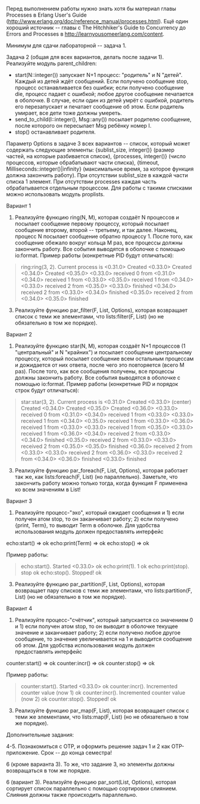 Перед выполнением работы нужно знать хотя бы материал главы Processes в Erlang User's Guide (<http://www.erlang.org/doc/reference_manual/processes.html>). Ещё один хороший источник -- главы с The Hitchhiker's Guide to Concurrency до Errors and Processes в <http://learnyousomeerlang.com/content>.

Минимум для сдачи лабораторной -- задача 1.

Задача 2 (общая для всех вариантов, делать после задачи 1). Реализуйте модуль parent_children:

* start(N::integer()) запускает N+1 процесс: "родитель" и N "детей". Каждый из детей ждёт сообщений. Если получено сообщение stop, процесс останавливается без ошибки; если получено сообщение die, процесс падает с ошибкой; любое другое сообщение печатается в оболочке. В случае, если один из детей умрёт с ошибкой, родитель его перезапускает и печатает сообщение об этом. Если родитель умирает, все дети тоже должны умереть.
* send_to_child(I::integer(), Msg::any()) посылает родителю сообщение, после которого он пересылает Msg ребёнку номер I.
* stop() останавливает родителя.

Параметр Options в задаче 3 всех вариантов -- список, который может содержать следующие элементы: {sublist_size, integer()} (размер частей, на которые разбивается список), {processes, integer()} (число процессов, которые обрабатывают части списка), {timeout, Milliseconds::integer()|infinity} (максимальное время, за которое функция должна закончить работу). При отсутствии sublist_size в каждой части списка 1 элемент. При отсутствии processes каждая часть обрабатывается отдельным процессом. Для работы с такими списками можно использовать модуль proplists.

Вариант 1

1. Реализуйте функцию ring(N, M), которая создаёт N процессов и посылает сообщение первому процессу, который посылает сообщение второму, второй -- третьему, и так далее. Наконец, процесс N посылает сообщение обратно процессу 1. После того, как сообщение обежало вокруг кольца M раз, все процессы должны закончить работу. Все события выводятся в оболочке с помощью io:format. Пример работы (конкретные PID будут отличаться):

> ring:ring(3, 2).
Current process is <0.31.0>
Created <0.33.0>
Created <0.34.0>
Created <0.35.0>
<0.33.0> received 0 from <0.31.0>
<0.34.0> received 1 from <0.33.0>
<0.35.0> received 1 from <0.34.0>
<0.33.0> received 2 from <0.35.0>
<0.33.0> finished
<0.34.0> received 2 from <0.33.0>
<0.34.0> finished
<0.35.0> received 2 from <0.34.0>
<0.35.0> finished

3. Реализуйте функцию par_filter(F, List, Options), которая возвращает список с теми же элементами, что lists:filter(F, List) (но не обязательно в том же порядке).

Вариант 2

1. Реализуйте функцию star(N, M), которая создаёт N+1 процессов (1 "центральный" и N "крайних") и посылает сообщение центральному процессу, который посылает сообщение всем остальным процессам и дожидается от них ответа, после чего это повторяется (всего M раз). После того, как все сообщения получены, все процессы должны закончить работу. Все события выводятся в оболочке с помощью io:format. Пример работы (конкретные PID и порядок строк будут отличаться):

> star:star(3, 2).
Current process is <0.31.0>
Created <0.33.0> (center)
Created <0.34.0>
Created <0.35.0>
Created <0.36.0>
<0.33.0> received 0 from <0.31.0>
<0.34.0> received 1 from <0.33.0>
<0.33.0> received 1 from <0.34.0>
<0.35.0> received 1 from <0.33.0>
<0.36.0> received 1 from <0.33.0>
<0.33.0> received 1 from <0.35.0>
<0.33.0> received 1 from <0.36.0>
<0.34.0> received 2 from <0.33.0>
<0.34.0> finished
<0.35.0> received 2 from <0.33.0>
<0.33.0> received 2 from <0.35.0>
<0.35.0> finished
<0.36.0> received 2 from <0.33.0>
<0.33.0> received 2 from <0.36.0>
<0.33.0> received 2 from <0.34.0>
<0.36.0> finished
<0.33.0> finished

3. Реализуйте функцию par_foreach(F, List, Options), которая работает так же, как lists:foreach(F, List)  (но параллельно). Заметьте, что закончить работу можно только тогда, когда функция F применена ко всем значениям в List!

Вариант 3

1. Реализуйте процесс-"эхо", который ожидает сообщения и 1) если получен атом stop, то он заканчивает работу; 2) если получено {print, Term}, то выводит Term в оболочке.
Для удобства использования модуль должен предоставлять интерфейс

echo:start() => ok
echo:print(Term) => ok
echo:stop() => ok

Пример работы:

> echo:start().
Started <0.33.0>
ok
> echo:print(1).
1
ok
> echo:print(stop).
stop
ok
> echo:stop().
Stopped!
ok

3. Реализуйте функцию par_partition(F, List, Options), которая возвращает пару списков с теми же элементами, что lists:partition(F, List) (но не обязательно в том же порядке).

Вариант 4

1. Реализуйте процесс-"счётчик", который запускается со значением 0 и 1) если получен атом stop, то он выводит в оболочке текущее значение и заканчивает работу; 2) если получено любое другое сообщение, то значение увеличивается на 1 и выводится сообщение об этом. Для удобства использования модуль должен предоставлять интерфейс

counter:start() => ok
counter:incr() => ok
counter:stop() => ok

Пример работы:

> counter:start().
Started <0.33.0>
ok
> counter:incr().
Incremented counter value (now 1)
ok
> counter:incr().
Incremented counter value (now 2)
ok
> counter:stop().
Stopped!
ok

3. Реализуйте функцию par_map(F, List), которая возвращает список с теми же элементами, что lists:map(F, List) (но не обязательно в том же порядке).

Дополнительные задания:

4-5. Познакомиться с OTP, и оформить решение задач 1 и 2 как OTP-приложение. Срок -- до конца семестра!

6 (кроме варианта 3). То же, что задание 3, но элементы должны возвращаться в том же порядке.

6 (вариант 3). Реализуйте функцию par_sort(List, Options), которая сортирует список параллельно с помощью сортировки слиянием. Слияния должны также происходить параллельно.

